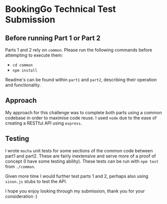 # BookingGo Technical Test Submission

## Before running Part 1 or Part 2

Parts 1 and 2 rely on `common`. Please run the following commands before attempting to execute them:

- `cd common`
- `npm install`

Readme's can be found within `part1` and `part2`, describing their operation and functionality.

## Approach

My approach for this challenge was to complete both parts using a common codebase in order to maximise code reuse. I used `node` due to the ease of creating a RESTful API using `express`.

## Testing

I wrote `mocha` unit tests for some sections of the common code between part1 and part2. These are fairly inextensive and serve more of a proof of concept (I have some testing ability). These tests can be run with `npm test` from `./common`.

Given more time I would further test parts 1 and 2, perhaps also using `sinon.js` stubs to test the API.

I hope you enjoy looking through my submission, thank you for your consideration :)
